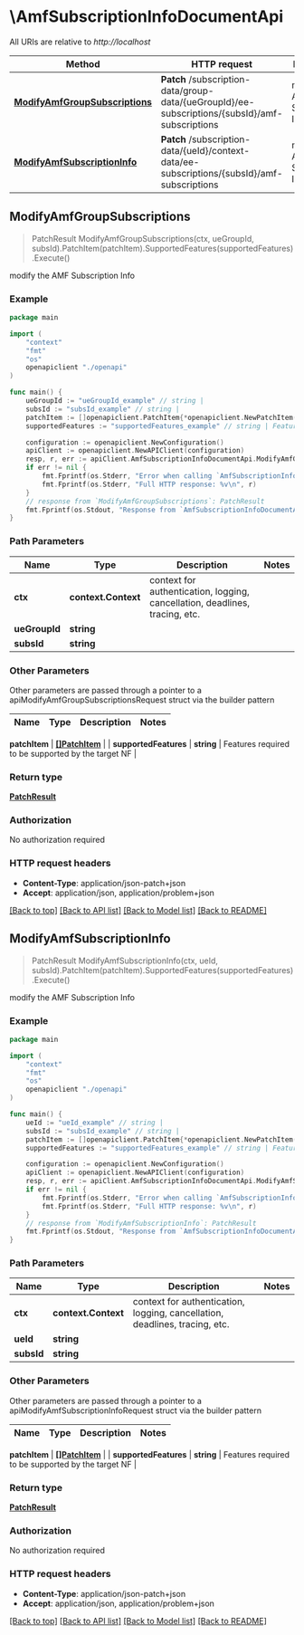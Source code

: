 # \AmfSubscriptionInfoDocumentApi

All URIs are relative to *http://localhost*

Method | HTTP request | Description
------------- | ------------- | -------------
[**ModifyAmfGroupSubscriptions**](AmfSubscriptionInfoDocumentApi.md#ModifyAmfGroupSubscriptions) | **Patch** /subscription-data/group-data/{ueGroupId}/ee-subscriptions/{subsId}/amf-subscriptions | modify the AMF Subscription Info
[**ModifyAmfSubscriptionInfo**](AmfSubscriptionInfoDocumentApi.md#ModifyAmfSubscriptionInfo) | **Patch** /subscription-data/{ueId}/context-data/ee-subscriptions/{subsId}/amf-subscriptions | modify the AMF Subscription Info



## ModifyAmfGroupSubscriptions

> PatchResult ModifyAmfGroupSubscriptions(ctx, ueGroupId, subsId).PatchItem(patchItem).SupportedFeatures(supportedFeatures).Execute()

modify the AMF Subscription Info

### Example

```go
package main

import (
    "context"
    "fmt"
    "os"
    openapiclient "./openapi"
)

func main() {
    ueGroupId := "ueGroupId_example" // string | 
    subsId := "subsId_example" // string | 
    patchItem := []openapiclient.PatchItem{*openapiclient.NewPatchItem(*openapiclient.NewPatchOperation(), "Path_example")} // []PatchItem | 
    supportedFeatures := "supportedFeatures_example" // string | Features required to be supported by the target NF (optional)

    configuration := openapiclient.NewConfiguration()
    apiClient := openapiclient.NewAPIClient(configuration)
    resp, r, err := apiClient.AmfSubscriptionInfoDocumentApi.ModifyAmfGroupSubscriptions(context.Background(), ueGroupId, subsId).PatchItem(patchItem).SupportedFeatures(supportedFeatures).Execute()
    if err != nil {
        fmt.Fprintf(os.Stderr, "Error when calling `AmfSubscriptionInfoDocumentApi.ModifyAmfGroupSubscriptions``: %v\n", err)
        fmt.Fprintf(os.Stderr, "Full HTTP response: %v\n", r)
    }
    // response from `ModifyAmfGroupSubscriptions`: PatchResult
    fmt.Fprintf(os.Stdout, "Response from `AmfSubscriptionInfoDocumentApi.ModifyAmfGroupSubscriptions`: %v\n", resp)
}
```

### Path Parameters


Name | Type | Description  | Notes
------------- | ------------- | ------------- | -------------
**ctx** | **context.Context** | context for authentication, logging, cancellation, deadlines, tracing, etc.
**ueGroupId** | **string** |  | 
**subsId** | **string** |  | 

### Other Parameters

Other parameters are passed through a pointer to a apiModifyAmfGroupSubscriptionsRequest struct via the builder pattern


Name | Type | Description  | Notes
------------- | ------------- | ------------- | -------------


 **patchItem** | [**[]PatchItem**](PatchItem.md) |  | 
 **supportedFeatures** | **string** | Features required to be supported by the target NF | 

### Return type

[**PatchResult**](PatchResult.md)

### Authorization

No authorization required

### HTTP request headers

- **Content-Type**: application/json-patch+json
- **Accept**: application/json, application/problem+json

[[Back to top]](#) [[Back to API list]](../README.md#documentation-for-api-endpoints)
[[Back to Model list]](../README.md#documentation-for-models)
[[Back to README]](../README.md)


## ModifyAmfSubscriptionInfo

> PatchResult ModifyAmfSubscriptionInfo(ctx, ueId, subsId).PatchItem(patchItem).SupportedFeatures(supportedFeatures).Execute()

modify the AMF Subscription Info

### Example

```go
package main

import (
    "context"
    "fmt"
    "os"
    openapiclient "./openapi"
)

func main() {
    ueId := "ueId_example" // string | 
    subsId := "subsId_example" // string | 
    patchItem := []openapiclient.PatchItem{*openapiclient.NewPatchItem(*openapiclient.NewPatchOperation(), "Path_example")} // []PatchItem | 
    supportedFeatures := "supportedFeatures_example" // string | Features required to be supported by the target NF (optional)

    configuration := openapiclient.NewConfiguration()
    apiClient := openapiclient.NewAPIClient(configuration)
    resp, r, err := apiClient.AmfSubscriptionInfoDocumentApi.ModifyAmfSubscriptionInfo(context.Background(), ueId, subsId).PatchItem(patchItem).SupportedFeatures(supportedFeatures).Execute()
    if err != nil {
        fmt.Fprintf(os.Stderr, "Error when calling `AmfSubscriptionInfoDocumentApi.ModifyAmfSubscriptionInfo``: %v\n", err)
        fmt.Fprintf(os.Stderr, "Full HTTP response: %v\n", r)
    }
    // response from `ModifyAmfSubscriptionInfo`: PatchResult
    fmt.Fprintf(os.Stdout, "Response from `AmfSubscriptionInfoDocumentApi.ModifyAmfSubscriptionInfo`: %v\n", resp)
}
```

### Path Parameters


Name | Type | Description  | Notes
------------- | ------------- | ------------- | -------------
**ctx** | **context.Context** | context for authentication, logging, cancellation, deadlines, tracing, etc.
**ueId** | **string** |  | 
**subsId** | **string** |  | 

### Other Parameters

Other parameters are passed through a pointer to a apiModifyAmfSubscriptionInfoRequest struct via the builder pattern


Name | Type | Description  | Notes
------------- | ------------- | ------------- | -------------


 **patchItem** | [**[]PatchItem**](PatchItem.md) |  | 
 **supportedFeatures** | **string** | Features required to be supported by the target NF | 

### Return type

[**PatchResult**](PatchResult.md)

### Authorization

No authorization required

### HTTP request headers

- **Content-Type**: application/json-patch+json
- **Accept**: application/json, application/problem+json

[[Back to top]](#) [[Back to API list]](../README.md#documentation-for-api-endpoints)
[[Back to Model list]](../README.md#documentation-for-models)
[[Back to README]](../README.md)

